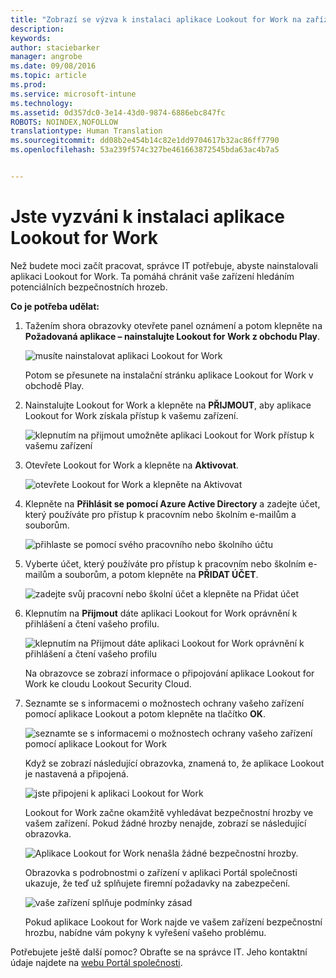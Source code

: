 ```yaml
---
title: "Zobrazí se výzva k instalaci aplikace Lookout for Work na zařízení s Androidem | Microsoft Intune"
description: 
keywords: 
author: staciebarker
manager: angrobe
ms.date: 09/08/2016
ms.topic: article
ms.prod: 
ms.service: microsoft-intune
ms.technology: 
ms.assetid: 0d357dc0-3e14-43d0-9874-6886ebc847fc
ROBOTS: NOINDEX,NOFOLLOW
translationtype: Human Translation
ms.sourcegitcommit: dd08b2e454b14c82e1dd9704617b32ac86ff7790
ms.openlocfilehash: 53a239f574c327be461663872545bda63ac4b7a5


---
```


# Jste vyzváni k instalaci aplikace Lookout for Work

Než budete moci začít pracovat, správce IT potřebuje, abyste nainstalovali aplikaci Lookout for Work. Ta pomáhá chránit vaše zařízení hledáním potenciálních bezpečnostních hrozeb.


**Co je potřeba udělat:**

1.  Tažením shora obrazovky otevřete panel oznámení a potom klepněte na **Požadovaná aplikace – nainstalujte Lookout for Work z obchodu Play**.

    ![musíte nainstalovat aplikaci Lookout for Work](./media/lookout-required-app-install-android.png)

    Potom se přesunete na instalační stránku aplikace Lookout for Work v obchodě Play.

2.  Nainstalujte Lookout for Work a klepněte na **PŘIJMOUT**, aby aplikace Lookout for Work získala přístup k vašemu zařízení.

    ![klepnutím na přijmout umožněte aplikaci Lookout for Work přístup k vašemu zařízení](./media/lookout-accept-store-permissions-android.png)

3. Otevřete Lookout for Work a klepněte na **Aktivovat**.

    ![otevřete Lookout for Work a klepněte na Aktivovat](./media/lookout-activate-button-android.png)

4. Klepněte na **Přihlásit se pomocí Azure Active Directory** a zadejte účet, který používáte pro přístup k pracovním nebo školním e-mailům a souborům.

    ![přihlaste se pomocí svého pracovního nebo školního účtu](./media/lookout-sign-in-azure-android.png)

5. Vyberte účet, který používáte pro přístup k pracovním nebo školním e-mailům a souborům, a potom klepněte na **PŘIDAT ÚČET**.

    ![zadejte svůj pracovní nebo školní účet a klepněte na Přidat účet](./media/lookout-pick-account-android.png)

6. Klepnutím na **Přijmout** dáte aplikaci Lookout for Work oprávnění k přihlášení a čtení vašeho profilu.

    ![klepnutím na Přijmout dáte aplikaci Lookout for Work oprávnění k přihlášení a čtení vašeho profilu](./media/lookout-needs-permission-to-view-profile-android.png)

    Na obrazovce se zobrazí informace o připojování aplikace Lookout for Work ke cloudu Lookout Security Cloud.

7. Seznamte se s informacemi o možnostech ochrany vašeho zařízení pomocí aplikace Lookout a potom klepněte na tlačítko **OK**.

    ![seznamte se s informacemi o možnostech ochrany vašeho zařízení pomocí aplikace Lookout for Work](./media/lookout-how-it-protects-your-device-android.png)

    Když se zobrazí následující obrazovka, znamená to, že aplikace Lookout je nastavená a připojená.

    ![jste připojeni k aplikaci Lookout for Work](./media/lookout-you-are-now-connected-android.png)

    Lookout for Work začne okamžitě vyhledávat bezpečnostní hrozby ve vašem zařízení. Pokud žádné hrozby nenajde, zobrazí se následující obrazovka.

    ![Aplikace Lookout for Work nenašla žádné bezpečnostní hrozby.](./media/lookout-scan-no-threats-found-android.png)

    Obrazovka s podrobnostmi o zařízení v aplikaci Portál společnosti ukazuje, že teď už splňujete firemní požadavky na zabezpečení.

    ![vaše zařízení splňuje podmínky zásad](./media/lookout-device-now-compliant-android.png)

    Pokud aplikace Lookout for Work najde ve vašem zařízení bezpečnostní hrozbu, nabídne vám pokyny k vyřešení vašeho problému.

Potřebujete ještě další pomoc? Obraťte se na správce IT. Jeho kontaktní údaje najdete na [webu Portál společnosti](http://portal.manage.microsoft.com).






<!--HONumber=Sep16_HO4-->


